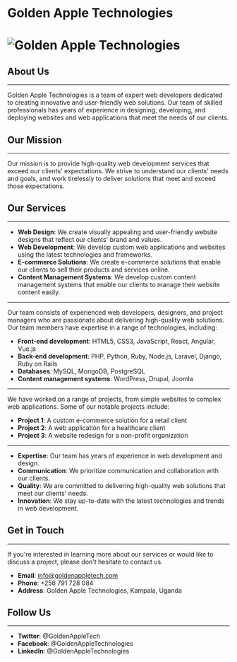# Golden Apple Technologies
![Golden Apple Technologies](dancing.svg)
=========================

## About Us
------------

Golden Apple Technologies is a team of expert web developers dedicated to creating innovative and user-friendly web solutions. Our team of skilled professionals has years of experience in designing, developing, and deploying websites and web applications that meet the needs of our clients.

## Our Mission
-------------

Our mission is to provide high-quality web development services that exceed our clients' expectations. We strive to understand our clients' needs and goals, and work tirelessly to deliver solutions that meet and exceed those expectations.

## Our Services
--------------

* **Web Design**: We create visually appealing and user-friendly website designs that reflect our clients' brand and values.
* **Web Development**: We develop custom web applications and websites using the latest technologies and frameworks.
* **E-commerce Solutions**: We create e-commerce solutions that enable our clients to sell their products and services online.
* **Content Management Systems**: We develop custom content management systems that enable our clients to manage their website content easily.

           
-----------

Our team consists of experienced web developers, designers, and project managers who are passionate about delivering high-quality web solutions. Our team members have expertise in a range of technologies, including:

* **Front-end development**: HTML5, CSS3, JavaScript, React, Angular, Vue.js
* **Back-end development**: PHP, Python, Ruby, Node.js, Laravel, Django, Ruby on Rails
* **Databases**: MySQL, MongoDB, PostgreSQL
* **Content management systems**: WordPress, Drupal, Joomla

                
----------------

We have worked on a range of projects, from simple websites to complex web applications. Some of our notable projects include:

* **Project 1**: A custom e-commerce solution for a retail client
* **Project 2**: A web application for a healthcare client
* **Project 3**: A website redesign for a non-profit organization

                 
------------------

* **Expertise**: Our team has years of experience in web development and design.
* **Communication**: We prioritize communication and collaboration with our clients.
* **Quality**: We are committed to delivering high-quality web solutions that meet our clients' needs.
* **Innovation**: We stay up-to-date with the latest technologies and trends in web development.

## Get in Touch
----------------

If you're interested in learning more about our services or would like to discuss a project, please don't hesitate to contact us.

* **Email**: [info@goldenappletech.com](mailto:goldenapplecoders@gmail.com)
* **Phone**: +256 791 728 084
* **Address**: Golden Apple Technologies, Kampala, Uganda

## Follow Us
-------------

* **Twitter**: @GoldenAppleTech
* **Facebook**: @GoldenAppleTechnologies
* **LinkedIn**: @GoldenAppleTechnologies